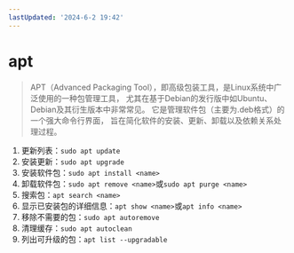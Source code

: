 ```yaml
---
lastUpdated: '2024-6-2 19:42'
---
```


# apt

> APT（Advanced Packaging Tool），即高级包装工具，是Linux系统中广泛使用的一种包管理工具，
> 尤其在基于Debian的发行版中如Ubuntu、Debian及其衍生版本中非常常见。
> 它是管理软件包（主要为.deb格式）的一个强大命令行界面，
> 旨在简化软件的安装、更新、卸载以及依赖关系处理过程。

1. 更新列表：```sudo apt update```
2. 安装更新：```sudo apt upgrade```
3. 安装软件包：```sudo apt install <name>```
4. 卸载软件包：```sudo apt remove <name>```或```sudo apt purge <name>```
5. 搜索包：```apt search <name>```
6. 显示已安装包的详细信息：```apt show <name>```或```apt info <name>```
7. 移除不需要的包：```sudo apt autoremove```
8. 清理缓存：```sudo apt autoclean```
9. 列出可升级的包：```apt list --upgradable```